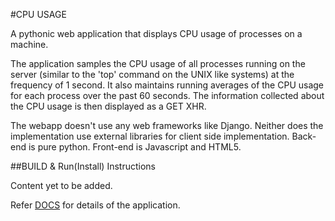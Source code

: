#CPU USAGE

A pythonic web application that displays CPU usage of processes on a machine.

The application samples the CPU usage of all processes running on the server (similar to the 'top' command on the UNIX like systems) at the frequency of 1 second. It also maintains running averages of the CPU usage for each process over the past 60 seconds. The information collected about the CPU usage is then displayed as a GET XHR.

The webapp doesn't use any web frameworks like Django. Neither does the implementation use external libraries for client side implementation. Back-end is pure python. Front-end is Javascript and HTML5.


##BUILD & Run(Install) Instructions

Content yet to be added.


Refer [DOCS](../docs/) for details of the application.
